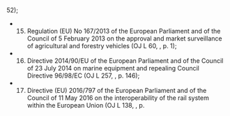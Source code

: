 52);
- 15. Regulation (EU) No 167/2013 of the European Parliament and of the Council of 5 February 2013 on the approval and market surveillance  of agricultural  and  forestry  vehicles  (OJ  L  60,  ,  p.  1);
- 16. Directive  2014/90/EU of  the  European Parliament and of  the Council  of 23 July  2014 on  marine equipment  and repealing  Council  Directive  96/98/EC  (OJ  L  257,  ,  p.  146);
- 17. Directive (EU) 2016/797 of the European Parliament and of the Council of 11 May 2016 on the interoperability of the  rail  system  within  the  European  Union  (OJ  L  138,  ,  p.  
